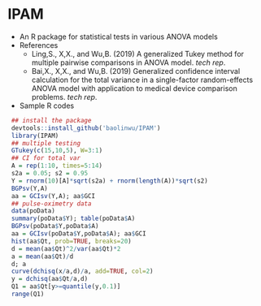 # IPAM
 - An R package for statistical tests in various ANOVA models
 - References
    - Ling,S., X,X., and Wu,B. (2019) A generalized Tukey method for multiple pairwise comparisons in ANOVA model. *tech rep*.
    - Bai,X., X,X., and Wu,B. (2019) Generalized confidence interval calculation for the total variance in a single-factor random-effects ANOVA model with application to medical device comparison problems. *tech rep*.
 - Sample R codes
```R
 ## install the package
 devtools::install_github('baolinwu/IPAM')
 library(IPAM)
 ## multiple testing
 GTukey(c(15,10,5), W=3:1)
 ## CI for total var
 A = rep(1:10, times=5:14)
 s2a = 0.05; s2 = 0.95
 Y = rnorm(10)[A]*sqrt(s2a) + rnorm(length(A))*sqrt(s2)
 BGPsv(Y,A)
 aa = GCIsv(Y,A); aa$GCI
 ## pulse-oximetry data
 data(poData)
 summary(poData$Y); table(poData$A)
 BGPsv(poData$Y,poData$A)
 aa = GCIsv(poData$Y,poData$A); aa$GCI
 hist(aa$Qt, prob=TRUE, breaks=20)
 d = mean(aa$Qt)^2/var(aa$Qt)*2
 a = mean(aa$Qt)/d
 d; a
 curve(dchisq(x/a,d)/a, add=TRUE, col=2)
 y = dchisq(aa$Qt/a,d)
 Q1 = aa$Qt[y>=quantile(y,0.1)]
 range(Q1)
```
